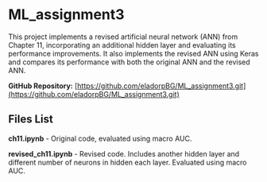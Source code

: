 # ML_assignment3

This project implements a revised artificial neural network (ANN) from Chapter 11, incorporating an additional hidden layer and evaluating its performance improvements. It also implements the revised ANN using Keras and compares its performance with both the original ANN and the revised ANN.


**GitHub Repository:** [https://github.com/eladorpBG/ML_assignment3.git](https://github.com/eladorpBG/ML_assignment3.git)

## Files List
**ch11.ipynb** - Original code, evaluated using macro AUC.

**revised_ch11.ipynb** - Revised code. Includes another hidden layer and different number of neurons in hidden each layer. Evaluated using macro AUC.

